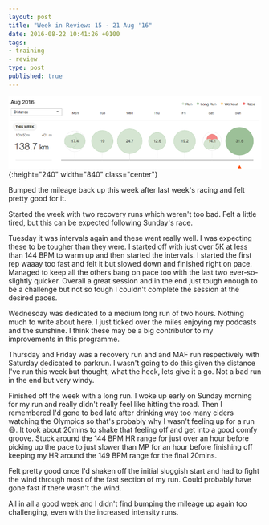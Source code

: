 ```yaml
---
layout: post
title: "Week in Review: 15 - 21 Aug '16"
date: 2016-08-22 10:41:26 +0100
tags:
- training
- review
type: post
published: true
---
```


![Week in Review: 15 - 21 Aug '16](/assets/week-in-review-15-21Aug16.png){:height="240" width="840" class="center"}

Bumped the mileage back up this week after last week's racing and felt pretty good for it.

Started the week with two recovery runs which weren't too bad. Felt a little tired, but this can be expected following Sunday's race.

Tuesday it was intervals again and these went really well. I was expecting these to be tougher than they were. I started off with just over 5K at less than 144 BPM to warm up and then started the intervals. I started the first rep waaay too fast and felt it but slowed down and finished right on pace. Managed to keep all the others bang on pace too with the last two ever-so-slightly quicker. Overall a great session and in the end just tough enough to be a challenge but not so tough I couldn't complete the session at the desired paces.

Wednesday was dedicated to a medium long run of two hours. Nothing much to write about here. I just ticked over the miles enjoying my podcasts and the sunshine. I think these may be a big contributor to my improvements in this programme.

Thursday and Friday was a recovery run and and MAF run respectively with Saturday dedicated to parkrun.  I wasn't going to do this given the distance I've run this week but thought, what the heck, lets give it a go.  Not a bad run in the end but very windy.

Finished off the week with a long run.  I woke up early on Sunday morning for my run and really didn't really feel like hitting the road.  Then I remembered I'd gone to bed late after drinking way too many ciders watching the Olympics so that's probably why I wasn't feeling up for a run :smile:. It took about 20mins to shake that feeling off and get into a good comfy groove. Stuck around the 144 BPM HR range for just over an hour before picking up the pace to just slower than MP for an hour before finishing off keeping my HR around the 149 BPM range for the final 20mins.

Felt pretty good once I'd shaken off the initial sluggish start and had to fight the wind through most of the fast section of my run. Could probably have gone fast if there wasn't the wind.

All in all a good week and I didn't find bumping the mileage up again too challenging, even with the increased intensity runs.

